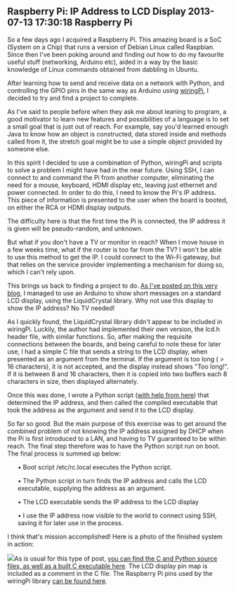 Raspberry Pi: IP Address to LCD Display
2013-07-13 17:30:18
Raspberry Pi
---

So a few days ago I acquired a Raspberry Pi. This amazing board is a SoC (System on a Chip) that runs a version of Debian Linux called Raspbian. Since then I've been poking around and finding out how to do my favourite useful stuff (networking, Arduino etc), aided in a way by the basic knowledge of Linux commands obtained from dabbling in Ubuntu.

After learning how to send and receive data on a network with Python, and controlling the GPIO pins in the same way as Arduino using <a title="wiringPi" href="https://projects.drogon.net/raspberry-pi/wiringpi/">wiringPi</a>, I decided to try and find a project to complete.

As I've said to people before when they ask me about leaning to program, a good motivator to learn new features and possibilities of a language is to set a small goal that is just out of reach. For example, say you'd learned enough Java to know how an object is constructed, data stored inside and methods called from it, the stretch goal might be to use a simple object provided by someone else.

In this spirit I decided to use a combination of Python, wiringPi and scripts to solve a problem I might have had in the near future. Using SSH, I can connect to and command the Pi from another computer, eliminating the need for a mouse, keyboard, HDMI display etc, leaving just ethernet and power connected. In order to do this, I need to know the Pi's IP address. This piece of information is presented to the user when the board is booted, on either the RCA or HDMI display outputs.

The difficulty here is that the first time the Pi is connected, the IP address it is given will be pseudo-random, and unknown.

But what if you don't have a TV or monitor in reach? When I move house in a few weeks time, what if the router is too far from the TV? I won't be able to use this method to get the IP. I could connect to the Wi-Fi gateway, but that relies on the service provider implementing a mechanism for doing so, which I can't rely upon.

This brings us back to finding a project to do. <a title="Java to Arduino LCD Output" href="http://ninedof.wordpress.com/2013/05/22/java-to-arduino-lcd-output/">As I've posted on this very blog</a>, I managed to use an Arduino to show short messages on a standard LCD display, using the LiquidCrystal library. Why not use this display to show the IP address? No TV needed!

As I quickly found, the LiquidCrystal library didn't appear to be included in wiringPi. Luckily, the author had implemented their own version, the lcd.h header file, with similar functions. So, after making the requisite connections between the boards, and being careful to note these for later use, I had a simple C file that sends a string to the LCD display, when presented as an argument from the terminal. If the argument is too long ( > 16 characters), it is not accepted, and the display instead shows "Too long!". If it is between 8 and 16 characters, then it is copied into two buffers each 8 characters in size, then displayed alternately.

Once this was done, I wrote a Python script (<a title="Getting the Raspberry Pi's IP address" href="http://raspberrypi.stackexchange.com/questions/6714/how-to-get-the-raspberry-pis-ip-address-for-ssh">with help from here</a>) that determined the IP address, and then called the compiled executable that took the address as the argument and send it to the LCD display.

So far so good. But the main purpose of this exercise was to get around the combined problem of not knowing the IP address assigned by DHCP when the Pi is first introduced to a LAN, and having to TV guaranteed to be within reach. The final step therefore was to have the Python script run on boot. The final process is summed up below:
<ol>
• Boot script /etc/rc.local executes the Python script.

• The Python script in turn finds the IP address and calls the LCD executable, supplying the address as an argument.

• The LCD executable sends the IP address to the LCD display

• I use the IP address now visible to the world to connect using SSH, saving it for later use in the process.

</ol>
I think that's mission accomplished! Here is a photo of the finished system in action:

<a href="http://ninedof.files.wordpress.com/2013/07/ip-cutout.png">![](http://ninedof.files.wordpress.com/2013/07/ip-cutout.png)</a>As is usual for this type of post, <a title="Source!" href="https://www.dropbox.com/s/flvkhkzwh7iyfpa/RPi%20IP%20to%20LCD.zip">you can find the C and Python source files, as well as a built C executable here</a>. The LCD display pin map is included as a comment in the C file. The Raspberry Pi pins used by the wiringPi library <a title="Drogon Pin definitions" href="https://projects.drogon.net/raspberry-pi/wiringpi/pins/">can be found here</a>.
